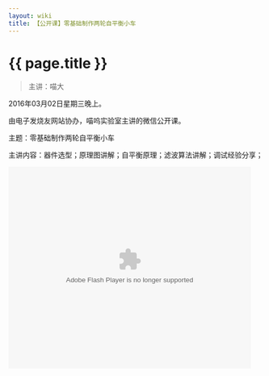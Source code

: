 ```yaml
---
layout: wiki
title: 【公开课】零基础制作两轮自平衡小车
---
```


# {{ page.title }}

> 主讲：喵大

2016年03月02日星期三晚上。

由电子发烧友网站协办，喵呜实验室主讲的微信公开课。

主题：零基础制作两轮自平衡小车

主讲内容：器件选型；原理图讲解；自平衡原理；滤波算法讲解；调试经验分享；

<p>
<embed src="http://player.youku.com/player.php/sid/XMTQ4OTIzMTA0MA==/v.swf" allowFullScreen="true" quality="high" width="480" height="400" align="middle" allowScriptAccess="always" type="application/x-shockwave-flash"></embed>
</p>

